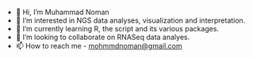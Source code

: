- 👋 Hi, I’m Muhammad Noman
- 👀 I’m interested in NGS data analyses, visualization and interpretation.
- 🌱 I’m currently learning R, the script and its various packages.
- 💞️ I’m looking to collaborate on RNASeq data analyes.
- 📫 How to reach me - mohmmdnoman@gmail.com

<!---
mohmmmdnoman/mohmmmdnoman is a ✨ special ✨ repository because its `README.md` (this file) appears on your GitHub profile.
You can click the Preview link to take a look at your changes.
--->
